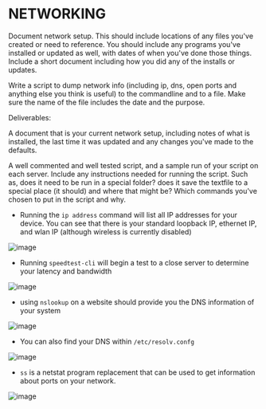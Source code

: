 # NETWORKING

Document network setup. This should include locations of any files you've created or need to reference. You should include any programs you've installed or updated as well, with dates of when you've done those things. Include a short document including how you did any of the installs or updates. 

Write a script to dump network info (including ip, dns, open ports and anything else you think is useful) to the commandline and to a file.  Make sure the name of the file includes the date and the purpose.

Deliverables:

A document that is your current network setup, including notes of what is installed, the last time it was updated and any changes you've made to the defaults. 

A well commented and well tested script, and a sample run of your script on each server.  Include any instructions needed for running the script.  Such as, does it need to be run in a special folder? does it save the textfile to a special place (it should) and where that might be? Which commands you've chosen to put in the script and why.

- Running the `ip address` command will list all IP addresses for your device. You can see that there is your standard loopback IP, ethernet IP, and wlan IP (although wireless is currently disabled)

![image](https://user-images.githubusercontent.com/64757540/97744669-08485a80-1abe-11eb-9511-b490c77c8494.png)

- Running `speedtest-cli` will begin a test to a close server to determine your latency and bandwidth

![image](https://user-images.githubusercontent.com/64757540/97744724-1dbd8480-1abe-11eb-802c-f7fbd5d1b01f.png)

- using `nslookup` on a website should provide you the DNS information of your system

![image](https://user-images.githubusercontent.com/64757540/97744766-3037be00-1abe-11eb-981b-5ac0fefe1710.png)

- You can also find your DNS within `/etc/resolv.confg`

![image](https://user-images.githubusercontent.com/64757540/97744811-3fb70700-1abe-11eb-86c5-f3bbb337457e.png)

- `ss` is a netstat program replacement that can be used to get information about ports on your network.

![image](https://user-images.githubusercontent.com/64757540/97744881-5bbaa880-1abe-11eb-8ff2-4fef7ea7a6d8.png)
